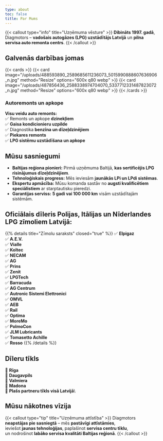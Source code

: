 ```yaml
---
type: about
toc: false
title: Par Mums
---
```


{{< callout type="info" title="Uzņēmuma vēsture" >}}
**Dibināts 1997. gadā**, Diagmotors – **vadošais autogāzes (LPG) uzstādītājs Latvijā** un **pilna servisa auto remonta centrs**.
{{< /callout >}}

## Galvenās darbības jomas

{{< cards >}}
{{< card image="/uploads/488593890_2589685611236073_5015990888607636906_n.jpg" method="Resize" options="600x q80 webp" >}}
{{< card image="/uploads/487856436_2588338974704070_5337712331487823072_n.jpg" method="Resize" options="600x q80 webp" >}}
{{< /cards >}}



### Autoremonts un apkope

**Visu veidu auto remonts:**\
✅ Remonts un apkope **dzinekļiem**\
✅ **Gaisa kondicionieru uzpilde**\
✅ Diagnostika **benzīna un dīzeļdzinējiem**\
✅ **Piekares remonts**\
✅ **LPG sistēmu uzstādīšana un apkope**


## Mūsu sasniegumi

* **Baltijas reģiona pionieri:** Pirmā uzņēmuma Baltijā, **kas sertificējis LPG risinājumus dīzeļdzinējiem**.
* **Tehnoloģiskais progress:** Mēs ieviesām **jaunākās LPi un LPdi sistēmas**.
* **Ekspertu apmācība:** Mūsu komanda sastāv no **augsti kvalificētiem speciālistiem** ar starptautisku pieredzi.
* **Garantijas serviss:** **5 gadi vai 100 000 km** visām uzstādītajām sistēmām.

## Oficiālais dīleris Polijas, Itālijas un Nīderlandes LPG zīmoliem Latvijā:

{{% details title="Zīmolu saraksts" closed="true" %}}
✅ **Elpigaz**\
✅ **A.E.V.**\
✅ **Vialle**\
✅ **Koltec**\
✅ **NECAM**\
✅ **AG**\
✅ **Prins**\
✅ **Zenit**\
✅ **LPGTech**\
✅ **Barracuda**\
✅ **AG Centrum**\
✅ **Autronic Sistemi Elettronici**\
✅ **OMVL**\
✅ **AEB**\
✅ **Rail**\
✅ **Optima**\
✅ **MoreMo**\
✅ **PolmoCon**\
✅ **JLM Lubricants**\
✅ **Tomasetto Achille**\
✅ **Rosso**
{{% /details %}}

## Dīleru tīkls

📍 **Rīga**\
📍 **Daugavpils**\
📍 **Valmiera**\
📍 **Madona**\
📍 **Plašs partneru tīkls visā Latvijā**\

## Mūsu nākotnes vīzija

{{< callout type="tip" title="Uzņēmuma attīstība" >}}
Diagmotors **neapstājas pie sasniegtā** – mēs **pastāvīgi attīstāmies**,\
ieviešot **jaunas tehnoloģijas**, paplašinot **servisa centru tīklu**,\
un nodrošinot **labāko servisa kvalitāti Baltijas reģionā**.
{{< /callout >}}
